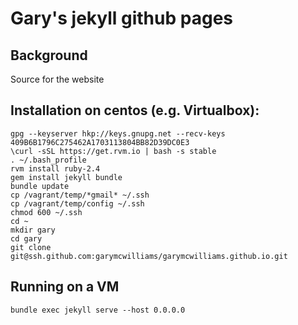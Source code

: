 Gary's jekyll github pages
==========================

## Background

Source for the website

## Installation on centos (e.g. Virtualbox):
    gpg --keyserver hkp://keys.gnupg.net --recv-keys 409B6B1796C275462A1703113804BB82D39DC0E3
    \curl -sSL https://get.rvm.io | bash -s stable
    . ~/.bash_profile
    rvm install ruby-2.4
    gem install jekyll bundle
    bundle update
    cp /vagrant/temp/*gmail* ~/.ssh
    cp /vagrant/temp/config ~/.ssh
    chmod 600 ~/.ssh
    cd ~
    mkdir gary
    cd gary
    git clone git@ssh.github.com:garymcwilliams/garymcwilliams.github.io.git

## Running on a VM
    bundle exec jekyll serve --host 0.0.0.0

